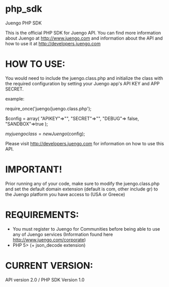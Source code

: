 php_sdk
=======

Juengo PHP SDK

This is the official PHP SDK for Juengo API. You can find more information about Juengo at
http://www.juengo.com and information about the API and how to use it at http://developers.juengo.com

HOW TO USE:
===========

You would need to include the juengo.class.php and initialize the class with the required configuration
by setting your Juengo app's API KEY and APP SECRET.

example:

require_once('juengo/juengo.class.php');

$config = array(
	"APIKEY"=>"",
	"SECRET"=>"",
	"DEBUG"=> false,
	"SANDBOX"=>true
);

$myjuengoclass = new Juengo($config);

Please visit http://developers.juengo.com for information on how to use this API.

IMPORTANT!
==========
Prior running any of your code, make sure to modify the juengo.class.php and set the default 
domain extension (default is com, other include gr) to the Juengo platform you have access to (USA or Greece)

REQUIREMENTS:
=============
* You must register to Juengo for Communities before being able to use any of Juengo services 
(Information found here http://www.juengo.com/corporate)
* PHP 5> (+ json_decode extension)



CURRENT VERSION:
================
API version 2.0 / PHP SDK Version 1.0


